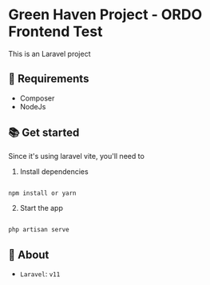 
# Green Haven Project - ORDO Frontend Test

  

This is an Laravel project

  

## 🔧 Requirements
- Composer
- NodeJs
## 📚 Get started

  

Since it's using laravel vite, you'll need to

  

1. Install dependencies

  

```bash

npm install or yarn

```

  

2. Start the app

  

```bash

php artisan serve

```

  

## 🔎 About

  

-  `Laravel`: `v11`
